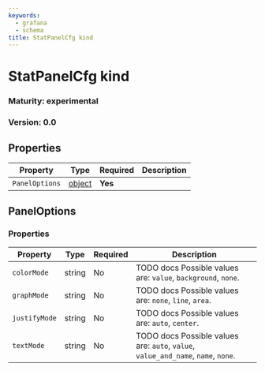 ```yaml
---
keywords:
  - grafana
  - schema
title: StatPanelCfg kind
---
```


# StatPanelCfg kind

### Maturity: experimental
### Version: 0.0

## Properties

| Property       | Type                    | Required | Description |
|----------------|-------------------------|----------|-------------|
| `PanelOptions` | [object](#paneloptions) | **Yes**  |             |

## PanelOptions

### Properties

| Property      | Type   | Required | Description                                                                       |
|---------------|--------|----------|-----------------------------------------------------------------------------------|
| `colorMode`   | string | No       | TODO docs Possible values are: `value`, `background`, `none`.                     |
| `graphMode`   | string | No       | TODO docs Possible values are: `none`, `line`, `area`.                            |
| `justifyMode` | string | No       | TODO docs Possible values are: `auto`, `center`.                                  |
| `textMode`    | string | No       | TODO docs Possible values are: `auto`, `value`, `value_and_name`, `name`, `none`. |


